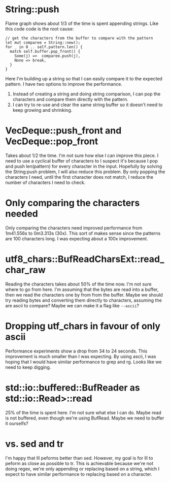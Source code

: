 

String::push
===========================
Flame graph shows about 1/3 of the time is spent appending strings.
Like this code code is the root cause:
```
// get the characters from the buffer to compare with the pattern
let mut comparee = String::new();
for _ in 0 .. self.pattern.len() {
  match self.buffer.pop_front() {
    Some(j) =>  comparee.push(j),
    None => break,
  }
}
```

Here I'm building up a string so that I can easily compare it to the expected pattern.
I have two options to improve the performance.
1. Instead of creating a string and doing string comparison, I can pop the
	 characters and compare them directly with the pattern.
2. I can try to re-use and clear the same string buffer so it doesn't need to
	 keep growing and shrinking.

VecDeque<T>::push_front and VecDeque<T>::pop_front
===========================
Takes about 1/2 the time.
I'm not sure how else I can improve this piece.
I need to use a cyclical buffer of characters to 
I suspect it's because I pop and push len(pattern) for every character in the input.
Hopefully by solving the String:push problem, I will also reduce this problem.
By only popping the characters I need,
until the first character does not match,
I reduce the number of characters I need to check.

Only comparing the characters needed
===================
Only comparing the characters need improved performance from 1m41.556s to 0m3.313s (30x).
This sort of makes sense since the patterns are 100 characters long.
I was expecting about a 100x improvement.

utf8_chars::BufReadCharsExt::read_char_raw
=========================================
Reading the characters takes about 50% of the time now.
I'm not sure where to go from here.
I'm assuming that the bytes are read into a buffer,
then we read the characters one by from from the buffer.
Maybe we should try reading bytes and converting them directly to characters,
assuming the are ascii to compare?
Maybe we can make it a flag like `--ascii`?

Dropping utf_chars in favour of only ascii
==========================================
Performance experiments show a drop from 34 to 24 seconds.
This improvement is much smaller than I was expecting.
By using ascii, I was hoping that I would have similar performance to grep and rg.
Looks like we need to keep digging.

std::io::buffered::BufReader<R> as std::io::Read>::read
===================
25% of the time is spent here.
I'm not sure what else I can do.
Maybe read is not buffered, even though we're using BufRead.
Maybe we need to buffer it ourselfs?

vs. sed and tr
=============
I'm happy that lll peforms better than sed.
However, my goal is for lll to peform as close as possible to tr.
This is achievable because we're not doing regex,
we're only appending or replacing based on a string,
which I expect to have similar performance to replacing based on a character.

